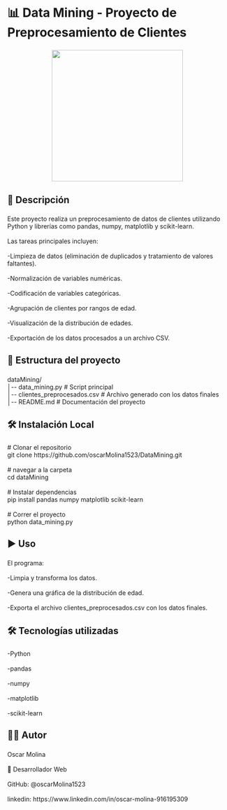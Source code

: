 <h1 align="left">📊 Data Mining - Proyecto de Preprocesamiento de Clientes</h1>

###

<div align="center">
  <img height="300" src="https://i.ibb.co/wr4mPd2k/Captura-de-pantalla-2025-08-20-200032.png"  />
</div>

###

<h2 align="left">🚀 Descripción</h2>

###

<p align="left">Este proyecto realiza un preprocesamiento de datos de clientes utilizando Python y librerías como pandas, numpy, matplotlib y scikit-learn.<br><br>Las tareas principales incluyen:<br><br>-Limpieza de datos (eliminación de duplicados y tratamiento de valores faltantes).<br><br>-Normalización de variables numéricas.<br><br>-Codificación de variables categóricas.<br><br>-Agrupación de clientes por rangos de edad.<br><br>-Visualización de la distribución de edades.<br><br>-Exportación de los datos procesados a un archivo CSV.</p>

###

<h2 align="left">📂 Estructura del proyecto</h2>

###

<p align="left">dataMining/<br>│-- data_mining.py          # Script principal<br>│-- clientes_preprocesados.csv  # Archivo generado con los datos finales<br>│-- README.md               # Documentación del proyecto</p>

###

<h2 align="left">🛠️ Instalación Local</h2>

###

<p align="left"># Clonar el repositorio<br>git clone https://github.com/oscarMolina1523/DataMining.git<br><br># navegar a la carpeta<br>cd dataMining<br><br># Instalar dependencias<br>pip install pandas numpy matplotlib scikit-learn<br><br># Correr el proyecto<br>python data_mining.py</p>

###

<h2 align="left">▶️ Uso</h2>

###

<p align="left">El programa:<br><br>-Limpia y transforma los datos.<br><br>-Genera una gráfica de la distribución de edad.<br><br>-Exporta el archivo clientes_preprocesados.csv con los datos finales.</p>

###

<h2 align="left">🛠 Tecnologías utilizadas</h2>

###

<p align="left">-Python<br><br>-pandas<br><br>-numpy<br><br>-matplotlib<br><br>-scikit-learn</p>

###

<h2 align="left">🧑‍💻 Autor</h2>

###

<p align="left">Oscar Molina<br><br>💼 Desarrollador Web<br><br>GitHub: @oscarMolina1523<br><br>linkedin: https://www.linkedin.com/in/oscar-molina-916195309</p>

###
